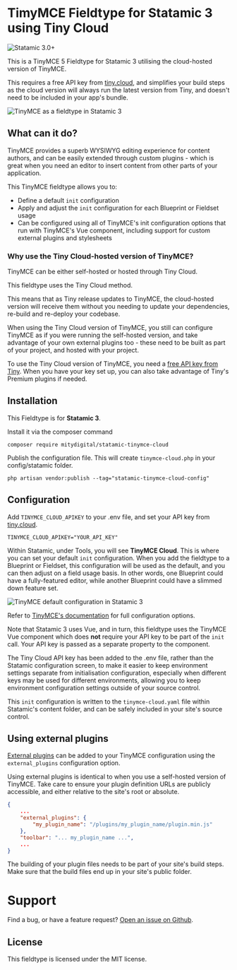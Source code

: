 # TimyMCE Fieldtype for Statamic 3 using Tiny Cloud

![Statamic 3.0+](https://img.shields.io/badge/Statamic-3.0+-FF269E?style=for-the-badge&link=https://statamic.com)

This is a TinyMCE 5 Fieldtype for Statamic 3 utilising the cloud-hosted version of TinyMCE.

This requires a free API key from [tiny.cloud](https://www.tiny.cloud), and simplifies your build steps as the cloud
version will always run the latest version from Tiny, and doesn't need to be included in your app's bundle.

![TinyMCE as a fieldtype in Statamic 3](https://github.com/mitydigital/statamic-tinymce-cloud/blob/master/docs/tinymce-in-statamic.png?raw=true)

## What can it do?

TinyMCE provides a superb WYSIWYG editing experience for content authors, and can be easily extended through custom
plugins - which is great when you need an editor to insert content from other parts of your application.

This TinyMCE fieldtype allows you to:

- Define a default ``init`` configuration
- Apply and adjust the ``init`` configuration for each Blueprint or Fieldset usage
- Can be configured using all of TinyMCE's init configuration options that run with TinyMCE's Vue component, including
  support for custom external plugins and stylesheets

### Why use the Tiny Cloud-hosted version of TinyMCE?

TinyMCE can be either self-hosted or hosted through Tiny Cloud.

This fieldtype uses the Tiny Cloud method.

This means that as Tiny release updates to TinyMCE, the cloud-hosted version will receive them without you needing to
update your dependencies, re-build and re-deploy your codebase.

When using the Tiny Cloud version of TinyMCE, you still can configure TinyMCE as if you were running the self-hosted
version, and take advantage of your own external plugins too - these need to be built as part of your project, and
hosted with your project.

To use the Tiny Cloud version of TinyMCE, you need a [free API key from Tiny](https://www.tiny.cloud). When you have
your key set up, you can also take advantage of Tiny's Premium plugins if needed.

## Installation

This Fieldtype is for **Statamic 3**.

Install it via the composer command

```
composer require mitydigital/statamic-tinymce-cloud
```

Publish the configuration file. This will create `tinymce-cloud.php` in your config/statamic folder.

```
php artisan vendor:publish --tag="statamic-tinymce-cloud-config"
```

## Configuration

Add `TINYMCE_CLOUD_APIKEY` to your .env file, and set your API key from [tiny.cloud](https://www.tiny.cloud).

```
TINYMCE_CLOUD_APIKEY="YOUR_API_KEY"
```

Within Statamic, under Tools, you will see **TinyMCE Cloud**. This is where you can set your default `init`
configuration. When you add the fieldtype to a Blueprint or Fieldset, this configuration will be used as the default,
and you can then adjust on a field usage basis. In other words, one Blueprint could have a fully-featured editor, while
another Blueprint could have a slimmed down feature set.

![TinyMCE default configuration in Statamic 3](https://github.com/mitydigital/statamic-tinymce-cloud/blob/master/docs/tinymce-cloud-configuration.png?raw=true)

Refer to [TinyMCE's documentation](https://www.tiny.cloud/docs/) for full configuration options.

Note that Statamic 3 uses Vue, and in turn, this fieldtype uses the TinyMCE Vue component which does **not** require
your API key to be part of the ``init`` call. Your API key is passed as a separate property to the component.

The Tiny Cloud API key has been added to the .env file, rather than the Statamic configuration screen, to make it easier
to keep environment settings separate from initialisation configuration, especially when different keys may be used for
different environments, allowing you to keep environment configuration settings outside of your source control.

This `init` configuration is written to the `tinymce-cloud.yaml` file within Statamic's content folder, and can be
safely included in your site's source control.

## Using external plugins ##

[External plugins](https://www.tiny.cloud/docs/configure/integration-and-setup/#external_plugins) can be added to your
TinyMCE configuration using the `external_plugins` configuration option.

Using external plugins is identical to when you use a self-hosted version of TinyMCE. Take care to ensure your plugin
definition URLs are publicly accessible, and either relative to the site's root or absolute.

```json
{
    ...
    "external_plugins": {
        "my_plugin_name": "/plugins/my_plugin_name/plugin.min.js"
    },
    "toolbar": "... my_plugin_name ...",
    ...
}
```

The building of your plugin files needs to be part of your site's build steps. Make sure that the build files end up in
your site's public folder.

# Support

Find a bug, or have a feature
request? [Open an issue on Github](https://github.com/mitydigital/statamic-tinymce-cloud/issues).

## License

This fieldtype is licensed under the MIT license.
